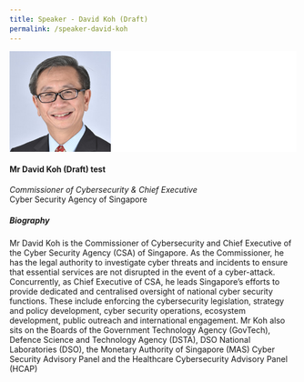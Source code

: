 ```yaml
---
title: Speaker - David Koh (Draft)
permalink: /speaker-david-koh
---
```

![David Koh](/images/speakers/speaker-full-left-test-2.jpg)

#### **Mr David Koh (Draft) test**

*Commissioner of Cybersecurity & Chief Executive*  
Cyber Security Agency of Singapore

##### **Biography**

Mr David Koh is the Commissioner of Cybersecurity and Chief Executive of the Cyber Security Agency (CSA) of Singapore. As the Commissioner, he has the legal authority to investigate cyber threats and incidents to ensure that essential services are not disrupted in the event of a cyber-attack. Concurrently, as Chief Executive of CSA, he leads Singapore’s efforts to provide dedicated and centralised oversight of national cyber security functions. These include enforcing the cybersecurity legislation, strategy and policy development, cyber security operations, ecosystem development, public outreach and international engagement. Mr Koh also sits on the Boards of the Government Technology Agency (GovTech), Defence Science and Technology Agency (DSTA), DSO National Laboratories (DSO), the Monetary Authority of Singapore (MAS) Cyber Security Advisory Panel and the Healthcare Cybersecurity Advisory Panel (HCAP)